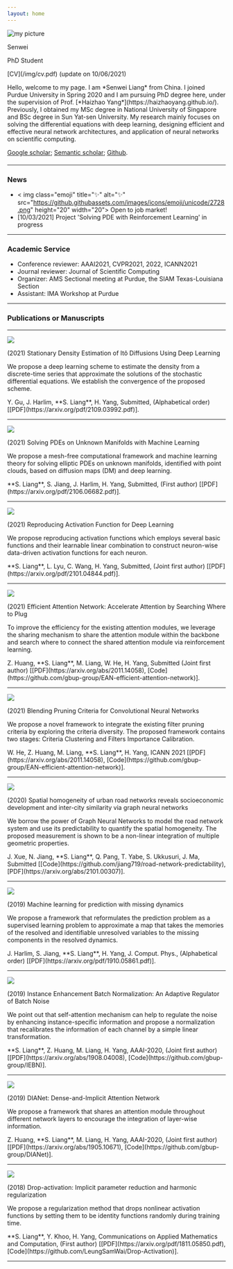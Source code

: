 ```yaml
---
layout: home
---
```


<div class="row justify-content-md-center" style="margin-bottom: 20px;">
<div class="col-md-4 col-sm-4">
<div class="text-center">
<img src="/img/photo.png" class="rounded-circle img-fluid my-profile-picture" alt="my picture">
<p class="my-name">Senwei</p>
<p class="my-position">PhD Student</p>
<p class="my-cv" markdown="1">[CV](/img/cv.pdf) (update on 10/06/2021)</p>
</div>
</div>

<div class="col-md-7 col-sm-7" markdown="1">
Hello, welcome to my page. I am *Senwei Liang* from China. I joined Purdue University in Spring 2020 and I am pursuing PhD degree here, under the supervision of Prof. [*Haizhao Yang*](https://haizhaoyang.github.io/). Previously, I obtained my MSc degree in National University of 
Singapore and BSc degree in Sun Yat-sen University. My research mainly focuses on solving the differential equations with deep learning, designing efficient and effective neural network architectures, and application of neural networks on scientific computing.

[Google scholar](https://scholar.google.com/citations?user=NLNoSBsAAAAJ&hl=zh-CN); 
[Semantic scholar](https://www.semanticscholar.org/author/Senwei-Liang/116746634);
[Github](https://leungsamwai.github.io/). 
</div>
</div>

<hr>
<h3 class="text-center" markdown="1">News</h3>

- < img class="emoji" title=":sparkles:" alt=":sparkles:" src="https://github.githubassets.com/images/icons/emoji/unicode/2728.png" height="20" width="20"> Open to job market!
- \[10/03/2021\] Project 'Solving PDE with Reinforcement Learning' in progress

<hr>

<h3 class="text-center">Academic Service</h3>

- Conference reviewer: AAAI2021, CVPR2021, 2022, ICANN2021
- Journal reviewer: Journal of Scientific Computing
- Organizer: AMS Sectional meeting at Purdue, the SIAM Texas-Louisiana Section
- Assistant: IMA Workshop at Purdue

<hr>
<h3 class="text-center">Publications or Manuscripts</h3>
<hr>

<div class="row my-pub-main">
<div class="col-12 col-sm-4">
<div class="text-center">
<img src="/img/density.png" class="rounded img-fluid my-profile-picture">
</div>
</div>
<div class="col-12 col-sm-8 my-pub-r">
<p class="my-pub-heading">(2021) Stationary Density Estimation of Itô Diffusions Using Deep Learning</p>
<p class="my-pub-summary">We propose a deep learning scheme to estimate the density from a discrete-time series that approximate the solutions of the stochastic
differential equations. We establish the convergence of the proposed scheme. </p>
<div style="margin-bottom: 10px;"></div>
<p markdown="1">
Y. Gu, J. Harlim, **S. Liang**, H. Yang, Submitted, (Alphabetical order) [[PDF](https://arxiv.org/pdf/2109.03992.pdf)].
</p>
</div>
</div>

<hr>

<div class="row my-pub-main">
<div class="col-12 col-sm-4">
<div class="text-center">
<img src="/img/semi.png" class="rounded img-fluid my-profile-picture">
</div>
</div>
<div class="col-12 col-sm-8 my-pub-r">
<p class="my-pub-heading">(2021) Solving PDEs on Unknown Manifolds with Machine Learning </p>
<p class="my-pub-summary">We propose a mesh-free computational framework and machine learning theory for solving elliptic PDEs on unknown manifolds, identified with point clouds, based on diffusion maps (DM) and deep learning. </p>
<div style="margin-bottom: 10px;"></div>
<p markdown="1">
**S. Liang**, S. Jiang, J. Harlim, H. Yang, Submitted, (First author) [[PDF](https://arxiv.org/pdf/2106.06682.pdf)].
</p>
</div>
</div>

<hr>

<div class="row my-pub-main">
<div class="col-12 col-sm-4">
<div class="text-center">
<img src="/img/bach.png" class="rounded img-fluid my-profile-picture">
</div>
</div>
<div class="col-12 col-sm-8 my-pub-r">
<p class="my-pub-heading">(2021) Reproducing Activation Function for Deep Learning </p>
<p class="my-pub-summary">We propose reproducing activation functions which employs several basic functions and their learnable linear combination to construct neuron-wise data-driven activation functions for each neuron.  </p>
<div style="margin-bottom: 10px;"></div>
<p markdown="1">
**S. Liang**, L. Lyu, C. Wang, H. Yang, Submitted, (Joint first author) [[PDF](https://arxiv.org/pdf/2101.04844.pdf)].
</p>
</div>
</div>

<hr>

<div class="row my-pub-main">
<div class="col-12 col-sm-4">
<div class="text-center">
<img src="/img/ean.png" class="rounded img-fluid my-profile-picture">
</div>
</div>
<div class="col-12 col-sm-8 my-pub-r">
<p class="my-pub-heading">(2021) Efficient Attention Network: Accelerate Attention by Searching Where to Plug</p>
<p class="my-pub-summary"> To improve the efficiency for the existing attention modules, we leverage the sharing mechanism to share the attention module within the backbone and search where to connect the shared attention module via reinforcement learning. </p>
<div style="margin-bottom: 10px;"></div>
<p markdown="1">
Z. Huang, **S. Liang**, M. Liang, W. He, H. Yang, Submitted (Joint first author) [[PDF](https://arxiv.org/abs/2011.14058), [Code](https://github.com/gbup-group/EAN-efficient-attention-network)].
</p>
</div>
</div>

<hr>

<div class="row my-pub-main">
<div class="col-12 col-sm-4">
<div class="text-center">
<img src="/img/blend.png" class="rounded img-fluid my-profile-picture">
</div>
</div>
<div class="col-12 col-sm-8 my-pub-r">
<p class="my-pub-heading">(2021) Blending Pruning Criteria for Convolutional Neural Networks</p>
<p class="my-pub-summary">  We propose a novel framework to integrate the existing filter pruning criteria by exploring the criteria diversity. The proposed framework contains two stages: Criteria Clustering and Filters Importance Calibration. </p>
<div style="margin-bottom: 10px;"></div>
<p markdown="1">
W. He, Z. Huang, M. Liang, **S. Liang**, H. Yang, ICANN 2021 [[PDF](https://arxiv.org/abs/2011.14058), [Code](https://github.com/gbup-group/EAN-efficient-attention-network)].
</p>
</div>
</div>

<hr>

<div class="row my-pub-main">
<div class="col-12 col-sm-4">
<div class="text-center">
<img src="/img/road.png" class="rounded img-fluid my-profile-picture">
</div>
</div>
<div class="col-12 col-sm-8 my-pub-r">
<p class="my-pub-heading">(2020) Spatial homogeneity of urban road networks reveals socioeconomic development and inter-city similarity via graph neural networks</p>
<p class="my-pub-summary">We borrow the power of Graph Neural Networks to model the road network system and use its predictability to quantify the spatial homogeneity. The proposed measurement is shown to be a non-linear integration of multiple geometric properties. </p>
<div style="margin-bottom: 10px;"></div>
<p markdown="1">
J. Xue, N. Jiang, **S. Liang**, Q. Pang, T. Yabe, S. Ukkusuri, J. Ma, Submitted [[Code](https://github.com/jiang719/road-network-predictability), [PDF](https://arxiv.org/abs/2101.00307)].
</p>
</div>
</div>

<hr>

<div class="row my-pub-main">
<div class="col-12 col-sm-4">
<div class="text-center">
<img src="/img/ks.png" class="rounded img-fluid my-profile-picture">
</div>
</div>
<div class="col-12 col-sm-8 my-pub-r">
<p class="my-pub-heading">(2019) Machine learning for prediction with missing dynamics</p>
<p class="my-pub-summary">We propose a framework that reformulates the prediction problem as a supervised learning problem to approximate a map that takes the memories of the resolved and identifiable unresolved variables to the missing components in the resolved dynamics.</p>
<div style="margin-bottom: 10px;"></div>
<p markdown="1">
J. Harlim, S. Jiang, **S. Liang**, H. Yang, J. Comput. Phys., (Alphabetical order) [[PDF](https://arxiv.org/pdf/1910.05861.pdf)].
</p>
</div>
</div>

<hr>

<div class="row my-pub-main">
<div class="col-12 col-sm-4">
<div class="text-center">
<img src="/img/iebn.png" class="rounded img-fluid my-profile-picture">
</div>
</div>
<div class="col-12 col-sm-8 my-pub-r">
<p class="my-pub-heading">(2019) Instance Enhancement Batch Normalization: An Adaptive Regulator of Batch Noise</p>
<p class="my-pub-summary">We point out that self-attention mechanism can help to regulate the noise by enhancing instance-specific information and propose a normalization that recalibrates the information of each channel by a simple linear transformation.</p>
<div style="margin-bottom: 10px;"></div>
<p markdown="1">
**S. Liang**, Z. Huang, M. Liang, H. Yang, AAAI-2020, (Joint first author) [[PDF](https://arxiv.org/abs/1908.04008), [Code](https://github.com/gbup-group/IEBN)].
</p>
</div>
</div>

<hr>

<div class="row my-pub-main">
<div class="col-12 col-sm-4">
<div class="text-center">
<img src="/img/dia.png" class="rounded img-fluid my-profile-picture">
</div>
</div>
<div class="col-12 col-sm-8 my-pub-r">
<p class="my-pub-heading">(2019) DIANet: Dense-and-Implicit Attention Network</p>
<p class="my-pub-summary">We propose a framework that shares an attention module throughout different network layers to encourage the integration of layer-wise information. </p>
<div style="margin-bottom: 10px;"></div>
<p markdown="1">
Z. Huang, **S. Liang**, M. Liang, H. Yang, AAAI-2020, (Joint first author) [[PDF](https://arxiv.org/abs/1905.10671), [Code](https://github.com/gbup-group/DIANet)].
</p>
</div>
</div>

<hr>

<div class="row my-pub-main">
<div class="col-12 col-sm-4">
<div class="text-center">
<img src="/img/dropact.png" class="rounded img-fluid my-profile-picture">
</div>
</div>
<div class="col-12 col-sm-8 my-pub-r">
<p class="my-pub-heading">(2018) Drop-activation: Implicit parameter reduction and harmonic regularization</p>
<p class="my-pub-summary">We propose a regularization method that
drops nonlinear activation functions by setting them to be identity functions randomly during training time. </p>
<div style="margin-bottom: 10px;"></div>
<p markdown="1">
**S. Liang**, Y. Khoo, H. Yang, Communications on Applied Mathematics and Computation, (First author) [[PDF](https://arxiv.org/pdf/1811.05850.pdf), [Code](https://github.com/LeungSamWai/Drop-Activation)].
</p>
</div>
</div>

<hr>